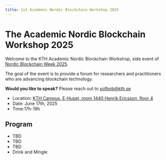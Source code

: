 ```yaml
---
title: 1st Academic Nordic Blockchain Workshop 2025
---
```


<meta name="og:description" content="KTH hosts the Academic Nordic Blockchain Workshop side event for Nordic Blockchain Week. Check out our link to know more!">
<meta property="og:url" content="https://chains.proj.kth.se/academic-nordic-blockchain-workshop-1">
<meta property="og:image" content="https://avatars.githubusercontent.com/u/104410944?s=200&v=4">

# The Academic Nordic Blockchain Workshop 2025

Welcome to the KTH Academic Nordic Blockchain Workshop, side event of [Nordic Blockchain Week 2025](https://www.nordicblockchain.com/conference-2025).

The goal of the event is to provide a forum for researchers and practitioners who are advancing blockchain technology. 

**Would you like to speak?** Please reach out to sofbob@kth.se

* Location: [KTH Campus, E-Huset, room 1440 Henrik Ericsson, floor 4](https://www.kth.se/places/room/id/e6d61e30-d6c4-48e4-b6d4-4ee5ed784ff5)
* Date: June 17th, 2025
* Time:17h-19h

## Program

* TBD
* TBD
* TBD
* Drink and Mingle

